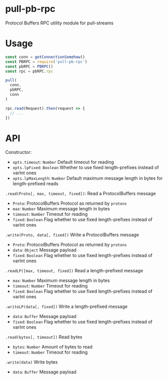 # pull-pb-rpc

Protocol Buffers RPC utility module for pull-streams

# Usage

```js
const conn = getConnectionSomehow()
const PBRPC = require('pull-pb-rpc')
const pbRPC = PBRPC()
const rpc = pbRPC.rpc

pull(
  conn,
  pbRPC,
  conn
)

rpc.read(Request).then(request => {
  // ...
})
```

# API

Constructor:
- `opts.timeout`: `Number` Default timeout for reading
- `opts.lpFixed`: `Boolean` Whether to use fixed length-prefixes instead of varInt ones
- `opts.lpMaxLength`: `Number` Default maximum message length in bytes for length-prefixed reads

`.read(Proto[, max, timeout, fixed])`:
Read a ProtocolBuffers message
- `Proto`: ProtocolBuffers Protocol as returned by `protons`
- `max`: `Number` Maximum message length in bytes
- `timeout`: `Number` Timeout for reading
- `fixed`: `Boolean` Flag whether to use fixed length-prefixes instead of varInt ones

`.write(Proto, data[, fixed])`
Write a ProtocolBuffers message
- `Proto`: ProtocolBuffers Protocol as returned by `protons`
- `data`: `Object` Message payload
- `fixed`: `Boolean` Flag whether to use fixed length-prefixes instead of varInt ones

`.readLP([max, timeout, fixed])` Read a length-prefixed message
- `max`: `Number` Maximum message length in bytes
- `timeout`: `Number` Timeout for reading
- `fixed`: `Boolean` Flag whether to use fixed length-prefixes instead of varInt ones

`.writeLP(data[, fixed])` Write a length-prefixed message
- `data`: `Buffer` Message payload
- `fixed`: `Boolean` Flag whether to use fixed length-prefixes instead of varInt ones

`.read(bytes[, timeout])` Read bytes
- `bytes`: `Number` Amount of bytes to read
- `timeout`: `Number` Timeout for reading

`.write(data)` Write bytes
- `data`: `Buffer` Message payload
